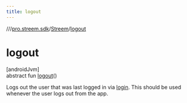 ```yaml
---
title: logout
---
```

//[<root>](../../../index.html)/[pro.streem.sdk](../index.html)/[Streem](index.html)/[logout](logout.html)



# logout



[androidJvm]\
abstract fun [logout](logout.html)()



Logs out the user that was last logged in via [login](login.html). This should be used whenever the user logs out from the app.




